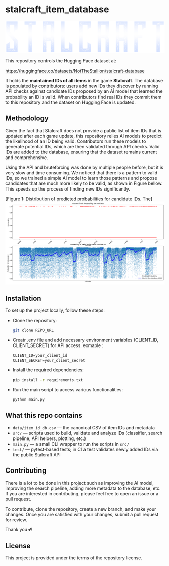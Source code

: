 # stalcraft_item_database

![stalcraft_logo](res/stalcraft_logo.png)

This repository controls the Hugging Face dataset at:

https://huggingface.co/datasets/NotTheStallion/stalcraft-database

It holds the **maintained IDs of all items** in the game **Stalcraft**. The
database is populated by contributors: users add new IDs they discover by
running API checks against candidate IDs proposed by an AI model that
learned the probability an ID is valid. When contributors find real IDs they
commit them to this repository and the dataset on Hugging Face is updated.


## Methodology

Given the fact that Stalcraft does not provide a public list of item IDs that is updated after each game update, this repository relies AI models to predict the likelihood of an ID being valid. Contributors run these models to generate potential IDs, which are then validated through API checks. Valid IDs are added to the database, ensuring that the dataset remains current and comprehensive.

Using the API and bruteforcing was done by multiple people before, but it is very slow and time consuming. We noticed that there is a pattern to valid IDs, so we trained a simple AI model to learn those patterns and propose candidates that are much more likely to be valid, as shown in Figure bellow. This speeds up the process of finding new IDs significantly.

[Figure 1: Distribution of predicted probabilities for candidate IDs. The]
![id_probabilities](res/id_probas.png)


## Installation

To set up the project locally, follow these steps:
- Clone the repository:
  ```bash
  git clone REPO_URL
    ```
- Creatr .env file and add necessary environment variables (CLIENT_ID, CLIENT_SECRET) for API access.
    exmaple :
    ```env
    CLIENT_ID=your_client_id
    CLIENT_SECRET=your_client_secret
    ```
- Install the required dependencies:
  ```bash
  pip install -r requirements.txt
  ```

- Run the main script to access various functionalities:
  ```bash
  python main.py
  ```


## What this repo contains

- `data/item_id_db.csv` — the canonical CSV of item IDs and metadata
- `src/` — scripts used to build, validate and analyze IDs (classifier,
	search pipeline, API helpers, plotting, etc.)
- `main.py` — a small CLI wrapper to run the scripts in `src/`
- `test/` — pytest-based tests; in CI a test validates newly added IDs via
	the public Stalcraft API


## Contributing

There is a lot to be done in this project such as improving the AI model, improving the search pipeline, adding more metadata to the database, etc. If you are interested in contributing, please feel free to open an issue or a pull request.

To contribute, clone the repository, create a new branch, and make your changes. Once you are satisfied with your changes, submit a pull request for review.

Thank you 💕!

## License

This project is provided under the terms of the repository license.
